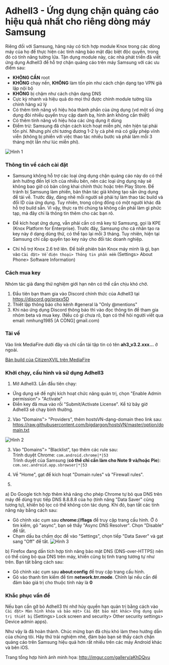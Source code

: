 # Adhell3 - Ứng dụng chặn quảng cáo hiệu quả nhất cho riêng dòng máy Samsung
Riêng đối với Samsung, hãng này có tích hợp module Knox trong các dòng máy của họ để thực hiện các tính năng bảo mật đặc biệt độc quyền, trong đó có tính năng tường lửa. Tận dụng module này, các nhà phát triển đã viết ứng dụng Adhell3 để hỗ trợ chặn quảng cáo trên máy Samsung với các ưu điểm sau:
- **KHÔNG CẦN** root 
-  **KHÔNG** chạy nền, **KHÔNG** làm tốn pin như cách chặn dạng tạo VPN giả lập nội bộ
- **KHÔNG** bị chậm như cách chặn dạng DNS
- Cực kỳ nhanh và hiệu quả do mọi thứ được chính module tường lửa chính hãng xử lý
- Có thêm tính năng vô hiệu hóa thành phần của ứng dụng (vd một số ứng dụng đòi nhiều quyền truy cập danh bạ, hình ảnh không cần thiết)
- Có thêm tính năng vô hiệu hóa các ứng dụng ít dùng
- Điểm trừ: Samsung đã chặn cách kích hoạt miễn phí, nên hiện tại phải tốn phí. Nhưng phí chỉ tương đương 1-2 ly cà phê mà có giấy phép vĩnh viễn (không bị phiền với việc thao tác nhiều bước và phải làm mỗi 3 tháng một lần như lúc miễn phí).

![Hình 1](https://i.imgur.com/OxcgCcc.jpg)

### Thông tin về cách cài đặt
- Samsung không hỗ trợ các loại ứng dụng chặn quảng cáo này do có thể ảnh hưởng đến lợi ích của nhiều bên, nên các loại ứng dụng này sẽ không bao giờ có bản công khai chính thức hoặc trên Play Store. Để tránh bị Samsung làm phiền, bản thân tác giả không tạo sẵn ứng dụng để tải về. Trước đây, đáng nhẽ mỗi người sẽ phải tự làm thao tác build và đổi ID của ứng dụng. Tuy nhiên, trong cộng đồng có một người khác đã hỗ trợ build sẵn. Vì vậy, thực ra thì chúng ta không cần phải làm gì phức tạp, mà đây chỉ là thông tin thêm cho các bạn rõ.
- Để kích hoạt ứng dụng, vẫn phải cần có mã key từ Samsung, gọi là KPE (Knox Platform for Enterprise). Trước đây, Samsung cho cá nhân tạo ra key này ở dạng dùng thử, có thể tạo lại mỗi 3 tháng. Tuy nhiên, hiện tại Samsung chỉ cấp quyền tạo key này cho đối tác doanh nghiệp.

- Chỉ hỗ trợ Knox 2.6 trở lên. Để biết phiên bản Knox máy mình là gì, bạn vào `Cài đặt> Về điện thoại> Thông tin phần mềm` (Settings> About Phone> Software Information)

### Cách mua key
Nhóm tác giả đang thử nghiệm giới hạn nên có thể cần chịu khó chờ. 
1. Đầu tiên bạn tham gia vào Discord chính thức của Adhell3 tại https://discord.gg/prqxx5D
2. Thiết lập thông báo cho kênh #general là "Only @mentions"
3. Khi nào ứng dụng Discord thông báo thì vào đọc thông tin để tham gia nhóm beta và mua key.
(Nếu có gì chưa rõ, bạn có thể hỏi người viết qua email:
nmhung1985 [A CÒNG] gmail.com)

### Tải về
Vào link MediaFire dưới đây và chỉ cần tải tập tin có tên **ah3_v3.2.xxx...** ở ngoài. 

[Bản build của CitizenXVIL trên MediaFire](https://www.mediafire.com/folder/sb37c6gmhqgbn/AdHell+3)  

### Khởi chạy, cấu hình và sử dụng Adhell3
1. Mở Adhell3. Lần đầu tiên chạy:
- Ứng dụng sẽ đề nghị kích hoạt chức năng quản trị, chọn "Enable Admin permission"> "Activate"
- Điền key đã mua vào rồi "Submit/Activate License". Kể từ bây giờ Adhell3 sẽ chạy bình thường.
2. Vào "Domains"> "Providers", thêm hostsVN-dạng-domain theo link sau:
https://raw.githubusercontent.com/bigdargon/hostsVN/master/option/domain.txt

![Hình 2](https://i.imgur.com/mfiU6BF.jpg)

3. Vào "Domains"> "Blacklist", tạo thêm các rule sau:\
Trình duyệt Chrome: `com.android.chrome|*|53`\
Trình duyệt của Samsung (**có thể chỉ cần làm cho Note 9 và/hoặc Pie**): `com.sec.android.app.sbrowser|*|53`

4. Về "Home", gạt để kích hoạt "Domain rules" và "Firewall rules".

5. 
a) Do Google tích hợp thêm khả năng cho phép Chrome tự bỏ qua DNS trên máy để dùng trực tiếp DNS 8.8.8.8 của họ (tính năng "Data Saver" cũng tương tự), khiến bộ lọc có thể không còn tác dụng. Khi đó, bạn tắt các tính năng này bằng cách sau:
- Gõ chính xác cụm sau **chrome://flags** để truy cập trang cấu hình. Ở ô tìm kiếm, gõ "async", bạn sẽ thấy "Async DNS Resolver". Chọn "Disable" để tắt.
- Chạm dấu ba chấm dọc để vào "Settings", chọn tiếp "Data Saver" và gạt sang "Off" để tắt.
![Hình 3](https://i.imgur.com/PB65rB9.jpg)

b) Firefox đang dần tích hợp tính năng bảo mật DNS (DNS-over-HTTPS) nên có thể cũng bỏ qua DNS trên máy, khiến cũng bị tình trạng tương tự như trên. Bạn tắt bằng cách sau:
- Gõ chính xác cụm sau **about:config** để truy cập trang cấu hình.
- Gõ vào thanh tìm kiếm để tìm **network.trr.mode**. Chỉnh lại nếu cần để đảm bảo giá trị cho thuộc tính này là **0**

### Khắc phục vấn đề
Nếu bạn cần gỡ bỏ Adhell3 thì nhớ hủy quyền hạn quản trị bằng cách vào `Cài đặt> Màn hình khóa và bảo mật> Cài đặt bảo mật khác> Ứng dụng quản trị thiết bị` (Settings> Lock screen and security> Other security settings> Device admin apps).  

Như vậy là đã hoàn thành. Chúc mừng bạn đã chịu khó làm theo hướng dẫn của chúng tôi. Hãy thử trải nghiệm nhé, đảm bảo bạn sẽ thấy cách chặn quảng cáo trên Samsung hiệu quả hơn rất nhiều trên các máy Android khác và bên iOS.

Trang tổng hợp hình ảnh minh họa:
http://imgur.com/gallery/aKhDQvu
<!--stackedit_data:
eyJoaXN0b3J5IjpbNjU3NDc2NjQsLTI5OTkyMzA0MSwtMTI2OT
QwNzY5LDQxNjM3OTQ0OCw1NzUyMjE2MTQsMTA2MTU0MTEzMl19

-->